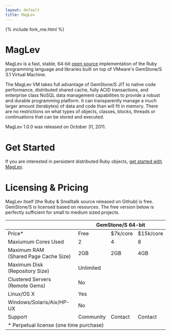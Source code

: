 ```yaml
---
layout: default
title: MagLev
---
```

{% include fork_me.html %}

# MagLev

MagLev is a fast, stable, 64-bit [open source](https://github.com/MagLev/maglev/blob/master/Licenses/README.txt)
implementation of the Ruby programming language and libraries built
on top of VMware's GemStone/S 3.1 Virtual Machine.

The MagLev VM takes full advantage of GemStone/S JIT to native code
performance, distributed shared cache, fully ACID transactions, and
enterprise class NoSQL data management capabilities to provide a
robust and durable programming platform. It can transparently manage
a much larger amount (terabytes) of data and code than will fit in memory.
There are no restrictions on what types of objects, classes, blocks,
threads or continuations that can be stored and executed.

MagLev 1.0.0 was released on October 31, 2011.

# Get Started

If you are interested in persistent distributed Ruby objects, [get started
with MagLev](/docs/get_started.html).

# Licensing & Pricing

MagLev itself (the Ruby & Smalltalk source released on Github) is free. GemStone/S is licensed based on resources. The free version below is perfectly sufficient for small to medium sized projects.

<table id="matrix">
  <thead>
    <tr>
      <th></th>
      <th colspan="3">GemStone/S 64-bit</th>
    </tr>
  </thead>
  <tbody>
    <tr class="odd">
      <td>Price*</td>
      <td>Free</td>
      <td>$7k/core</td>
      <td>$15k/core</td>
    </tr>
    <tr>
      <td>Maxiumum Cores Used</td>
      <td>2</td>
      <td>4</td>
      <td>8</td>
    </tr>
    <tr class="odd">
      <td>Maximum RAM<br />(Shared Page Cache Size)</td>
      <td>2GB</td>
      <td>2GB</td>
      <td>4GB</td>
    </tr>
    <tr>
      <td>Maximum Disk<br />(Repository Size)</td>
      <td colspan="3">Unlimited</td>
    </tr>
    <tr class="odd">
      <td>Clustered Servers<br />(Remote Gems)</td>
      <td colspan="3">No</td>
    </tr>
    <tr>
      <td>Linux/OS X</td>
      <td colspan="3">Yes</td>
    </tr>
    <tr class="odd">
      <td>Windows/Solaris/Aix/HP-UX</td>
      <td colspan="3">No</td>
    </tr>
    <tr>
      <td>Support</td>
      <td>Community</td>
      <td>Contact</td>
      <td>Contact</td>
    </tr>
    <tr>
      <td colspan="4" class="notes">
        * Perpetual license (one time purchase)
      </td>
    </tr>
  </tbody>
</table>
